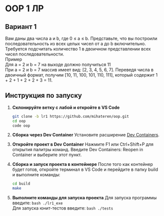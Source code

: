 # OOP 1 ЛР

## Вариант 1
Вам даны два числа a и b, где 0 ≤ a ≤ b. Представьте, что вы построили последовательность из 
всех целых чисел от a до b включительно. Требуется подсчитать количество 1 в двоичном 
представлении всех чисел последовательности.\
Пример\
Для a = 2 и b = 7 на выходе должно получиться 11\
При a = 2 и b = 7 массив имеет вид: [2, 3, 4, 5, 6, 7]. Переведя числа в двоичный формат, получим 
[10, 11, 100, 101, 110, 111], который содержит 1 + 2 + 1 + 2 + 2 + 3 = 11.

## Инструкция по запуску
1. **Склонируйте ветку с лабой и откройте в VS Code**
    ```bash
   git clone -b lr1 https://github.com/mihateren/oop.git
   cd oop
   code oop
    ```
2. **Сборка через Dev Container**
    Установите расширение [Dev Containers](vscode:extension/ms-vscode-remote.remote-containers).
    
3. **Откройте проект в Dev Container**
    Нажмите F1 или Ctrl+Shift+P для открытия палитры команд.
    Введите Dev Containers: Reopen in Container и выберите этот пункт.

4. **Сборка и запуск проекта в контейнере**
    После того как контейнер будет готов, откройте терминал в VS Code и перейдите в папку build и выполните команды:
    ```bash
    cd build
    make
    ```
5. **Выполните команды для запуска проекта**
    Для запуска программы введите:
        ```bash
        ./lr1_exe
        ```\
    Для запуска юнит-тестов введите:
        ```bash
        ./tests
        ```